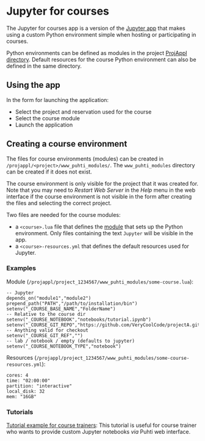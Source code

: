 # Jupyter for courses
The Jupyter for courses app is a version of the [Jupyter app](../jupyter) that makes using a custom
Python environment simple when hosting or participating in courses.

Python environments can be defined as modules in the project [ProjAppl directory](/computing/disk/#projappl-directory).
Default resources for the course Python environment can also be defined in the same directory.

## Using the app
In the form for launching the application:

 - Select the project and reservation used for the course
 - Select the course module
 - Launch the application

## Creating a course environment

The files for course environments (modules) can be created in `/projappl/<project>/www_puhti_modules/`.
The `www_puhti_modules` directory can be created if it does not exist.

The course environment is only visible for the project that it was created for.
Note that you may need to *Restart Web Server* in the *Help* menu in the web interface if the course
environment is not visible in the form after creating the files and selecting the correct project.

Two files are needed for the course modules:

 - a `<course>.lua` file that defines the [module](/computing/modules) that sets up the Python
    environment. Only files containing the text `Jupyter` will be visible in the app.
 - a `<course>-resources.yml` that defines the default resources used for Jupyter.

### Examples
Module (`/projappl/project_1234567/www_puhti_modules/some-course.lua`):
```
-- Jupyter
depends_on("module1","module2")
prepend_path("PATH","/path/to/installation/bin")
setenv("_COURSE_BASE_NAME","FolderName")
-- Relative to the course dir
setenv("_COURSE_NOTEBOOK","notebooks/tutorial.ipynb")
setenv("_COURSE_GIT_REPO","https://github.com/VeryCoolCode/projectA.git")
-- Anything valid for checkout
setenv("_COURSE_GIT_REF","")
-- lab / notebook / empty (defaults to jupyter)
setenv("_COURSE_NOTEBOOK_TYPE","notebook")
```
Resources (`/projappl/project_1234567/www_puhti_modules/some-course-resources.yml`):
```
cores: 4
time: "02:00:00"
partition: "interactive"
local_disk: 32
mem: "16GB"
```
### Tutorials
[Tutorial example for course trainers](https://github.com/CSCfi/Jupyter_www_puhti): This tutorial is useful for course trainer
who wants to provide custom Jupyter notebooks *via* Puhti web interface. 
